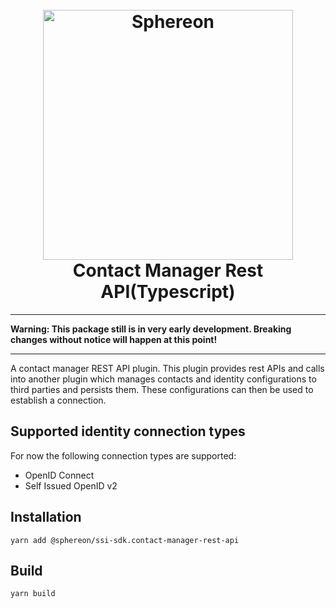 <!--suppress HtmlDeprecatedAttribute -->
<h1 align="center">
  <br>
  <a href="https://www.sphereon.com"><img src="https://sphereon.com/content/themes/sphereon/assets/img/logo.svg" alt="Sphereon" width="400"></a>
  <br>Contact Manager Rest API(Typescript) 
  <br>
</h1>

---

**Warning: This package still is in very early development. Breaking changes without notice will happen at this point!**

---

A contact manager REST API plugin. This plugin provides rest APIs and calls into another plugin which manages contacts and identity configurations to third parties and persists them. These configurations can then be used to establish a connection.

## Supported identity connection types

For now the following connection types are supported:

- OpenID Connect
- Self Issued OpenID v2

## Installation

```shell
yarn add @sphereon/ssi-sdk.contact-manager-rest-api
```

## Build

```shell
yarn build
```
